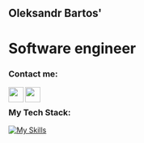 ## Oleksandr Bartos'
# Software engineer

### Contact me:

[<img align="left"  width="30px" src="https://user-images.githubusercontent.com/93146105/166655312-040be534-99a3-4c68-a3c0-51120ee1c9a8.png" />][mail][<img align="left"  width="30px" src="https://user-images.githubusercontent.com/93146105/166655019-e66488ca-75fb-4e01-b101-6600df266b13.png" />][telegram]

<br />

### My Tech Stack:

[![My Skills](https://skillicons.dev/icons?i=react,nextjs,lit,js,ts,html,css,sass,styledcomponents,tailwind,vite,redux,jest,git,github,gitlab,bitbucket,netlify,figma,vscode&perline=10)](https://skillicons.dev)

<br />
<br />

[mail]: mailto:buzzsquez@gmail.com
[telegram]:https://t.me/Buzzsquez
